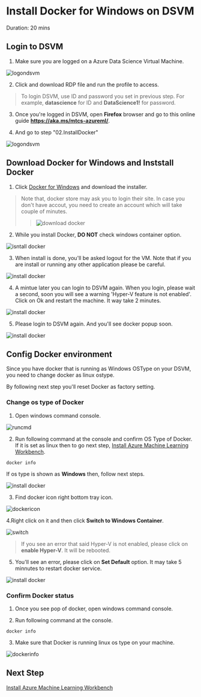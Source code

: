 # Install Docker for Windows on DSVM

Duration: 20 mins

## Login to DSVM

1. Make sure you are logged on a Azure Data Science Virtual Machine. 

![logondsvm](./images/07.png)

2. Click and download RDP file and run the profile to access.

> To login DSVM, use ID and password you set in previous step. 
> For example, **datascience** for ID and **DataScience1!** for password.

3. Once you're logged in DSVM, open **Firefox** browser and go to this online guide **https://aka.ms/mtcs-azureml/**.

4. And go to step "02.InstallDocker"

![logondsvm](./images/08.01.png)

## Download Docker for Windows and Inststall Docker

1. Click <a href="https://docs.docker.com/docker-for-windows/install/" target="_blank">Docker for Windows</a> and download the installer.

> Note that, docker store may ask you to login their site. In case you don't have accout, you need to create an account which will take couple of minutes.
>> ![download docker](./images/11.png)

2. While you install Docker, **DO NOT** check windows container option.

![isntall docker](./images/12.png)

3. When install is done, you'll be asked logout for the VM. Note that if you are install or running any other application please be careful. 

![install docker](./images/13.png)

4. A mintue later you can login to DSVM again. When you login, please wait a second, soon you will see a warning 'Hyper-V feature is not enabled'. Click on Ok and restart the machine. It way take 2 minutes. 

![install docker](./images/14.png)

5. Please login to DSVM again. And you'll see docker popup soon.

![install docker](./images/15.png)

## Config Docker environment 

Since you have docker that is running as Windows OSType on your DSVM, you need to change docker as linux ostype.

By following next step you'll reset Docker as factory setting.

### Change os type of Docker

1. Open windows command console. 

![runcmd](./media/install-docker/1.runcmd.png)

2. Run following command at the console and confirm OS Type of Docker. If it is set as linux then to go next step, [Install Azure Machine Learning Workbench](./03.InstallAzureMLWorkbench.md).

```
docker info
```

If os type is shown as __Windows__ then, follow next steps. 

![install docker](./images/17.png)

3. Find docker icon right bottom tray icon.

![dockericon](./media/install-docker/3.dockericon.png)

4.Right click on it and then click __Switch to Windows Container__.

![switch](./media/install-docker/3.switchto.png)

> If you see an error that said Hyper-V is not enabled, please click on __enable Hyper-V__. It will be rebooted.

5. You'll see an error, please click on __Set Default__ option. It may take 5 minnutes to restart docker service.

![install docker](./images/16.png)

### Confirm Docker status 

1. Once you see pop of docker, open windows command console.

2. Run following command at the console.

```
docker info
```

3. Make sure that Docker is running linux os type on your machine.

![dockerinfo](./media/install-docker/2.dockerinfo.png)

## Next Step

[Install Azure Machine Learning Workbench](./03.InstallAzureMLWorkbench.md)